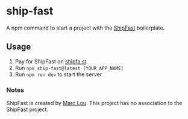 # ship-fast
A npm command to start a project with the [ShipFast](https://shipfa.st) boilerplate.

## Usage
1. Pay for ShipFast on [shipfa.st](https://shipfa.st)
2. Run `npx ship-fast@latest [YOUR_APP_NAME]`
3. Run `npm run dev` to start the server

### Notes
ShipFast is created by [Marc Lou](https://github.com/marclou). This project has no association to the ShipFast project.

